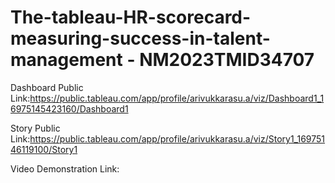 # The-tableau-HR-scorecard-measuring-success-in-talent-management - NM2023TMID34707

Dashboard Public Link:https://public.tableau.com/app/profile/arivukkarasu.a/viz/Dashboard1_16975145423160/Dashboard1

Story Public Link:https://public.tableau.com/app/profile/arivukkarasu.a/viz/Story1_16975146119100/Story1

Video Demonstration Link:
